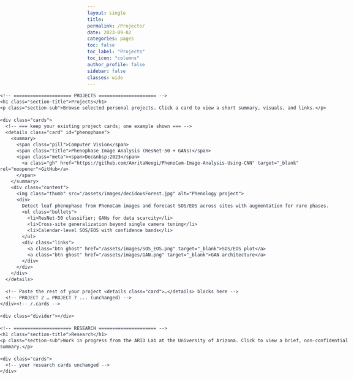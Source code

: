 ```yaml
---
layout: single
title:
permalink: /Projects/
date: 2023-09-02
categories: pages
toc: false
toc_label: "Projects"
toc_icon: "columns"
author_profile: false
sidebar: false
classes: wide
---
```


<link href="https://fonts.googleapis.com/css2?family=Inter:wght@400;600&display=swap" rel="stylesheet">

<style>
  :root{
    --brand:#336699; --ink:#1f2937; --muted:#6b7280; --card:#ffffff;
    --line:#e5e7eb; --ring:rgba(51,102,153,0.12); --bg:#f8fafc;

    /* wide targets */
    --site-max: 1440px;
    --content-max: 1280px;
  }

  /* ========= KILL THE THEME'S LEFT GUTTER ON THIS PAGE ========= */
  @media (min-width: 768px){
    /* MM puts padding on these wrappers; zero it */
    .layout--single .initial-content,
    .layout--single .page__inner-wrap{ padding-left:0 !important; }

    /* content column often floats with a reserved left column → disable */
    .layout--single .page__content{
      float:none !important;
      width:100% !important;
      max-width:none !important;
      margin:0 !important;
      padding-left:0 !important; padding-right:0 !important;
    }
  }

  /* ========= FULL-BLEED EDGE WRAPPER (starts at viewport’s hard left) ========= */
  .edge {
    width: 100vw;                          /* span full viewport width */
    margin-left: calc(50% - 50vw);         /* pull to the very left edge */
  }

  /* Your inner content block (no centering margin-left) */
  .wrap{
    font-family:'Inter', system-ui, -apple-system, Segoe UI, Roboto, Helvetica, Arial, sans-serif;
    color: var(--ink);
    max-width: min(var(--content-max), 96vw);
    margin: 0;                             /* <- NO auto-centering */
    padding: 0 16px 0 0;                   /* tiny right padding; left = 0 to be flush */
  }

  h1.section-title{ color:var(--brand); margin:.25rem 0 .4rem; font-size:clamp(24px,3vw,30px); }
  p.section-sub{ margin:0 0 .9rem; color:var(--muted); font-size:14.5px; }

  /* Card grid */
  .cards{ display:grid; gap:16px; }
  @media (min-width:1000px){ .cards{ grid-template-columns: repeat(3, 1fr); } }   /* desktop: 3-up */
  @media (min-width:1600px){ .cards{ grid-template-columns: repeat(4, 1fr); } }   /* very wide: 4-up */

  /* Cards */
  details.card{ border:1px solid var(--line); border-radius:12px; background:var(--card); box-shadow:0 1px 0 var(--ring); overflow:clip; }
  .card + .card{ margin-top:10px; }
  @media (min-width:1000px){ .card + .card{ margin-top:0; } }

  .card > summary{ list-style:none; cursor:pointer; display:flex; align-items:center; gap:12px; flex-wrap:wrap; padding:12px 14px; outline:none; }
  .card > summary::-webkit-details-marker{ display:none; }

  .pill{ font-size:12px; font-weight:600; color:var(--brand); background:#eef3f8; padding:4px 10px; border-radius:999px; border:1px solid #dbe2ea; white-space:nowrap; }
  .title{ font-weight:600; font-size:16px; color:var(--ink); }
  .meta{ margin-left:auto; display:flex; gap:10px; align-items:center; color:var(--muted); font-size:13px; }
  .meta .gh{ text-decoration:none; border:1px solid var(--brand); color:var(--brand); padding:5px 8px; border-radius:8px; font-weight:600; font-size:13px; }
  .meta .gh:hover{ background:var(--brand); color:#fff; }

  .content{ display:grid; grid-template-columns:1fr; gap:12px; border-top:1px solid var(--line); padding:12px 14px 14px; font-size:15px; line-height:1.55; }
  @media (min-width:860px){ .content{ grid-template-columns:320px 1fr; } }

  .thumb{ width:100%; aspect-ratio:16/10; object-fit:cover; border-radius:10px; border:1px solid var(--line); background:var(--bg); }

  .bullets{ margin:.25rem 0 0; padding-left:18px; }
  .bullets li{ margin:.2rem 0; }
  .links{ display:flex; gap:10px; flex-wrap:wrap; margin-top:.5rem; }
  .btn{ display:inline-block; text-decoration:none; font-weight:600; padding:7px 10px; border-radius:9px; font-size:14px; }
  .btn.ghost{ border:1px solid var(--brand); color:var(--brand); }

  .divider{ height:1px; background:var(--line); margin:1.1rem 0 .8rem; }
</style>

<!-- FULL-BLEED WRAPPER so the heading/cards start at hard left -->
<div class="edge">
  <div class="wrap">

    <!-- ===================== PROJECTS ===================== -->
    <h1 class="section-title">Projects</h1>
    <p class="section-sub">Browse selected personal projects. Click a card to view a short summary, visuals, and links.</p>

    <div class="cards">
      <!-- === keep your existing project cards; one example shown === -->
      <details class="card" id="phenophase">
        <summary>
          <span class="pill">Computer Vision</span>
          <span class="title">Phenophase Image Analysis (ResNet-50 + GANs)</span>
          <span class="meta"><span>Dec&nbsp;2023</span>
            <a class="gh" href="https://github.com/AmritaNeogi/PhenoCam-Image-Analysis-Using-CNN" target="_blank" rel="noopener">GitHub</a>
          </span>
        </summary>
        <div class="content">
          <img class="thumb" src="/assets/images/decidousForest.jpg" alt="Phenology project">
          <div>
            Detect leaf phenophase from PhenoCam images and forecast SOS/EOS across sites with augmentation for rare phases.
            <ul class="bullets">
              <li>ResNet-50 classifier; GANs for data scarcity</li>
              <li>Cross-site generalization beyond single camera tuning</li>
              <li>Calendar-level SOS/EOS with confidence bands</li>
            </ul>
            <div class="links">
              <a class="btn ghost" href="/assets/images/SOS_EOS.png" target="_blank">SOS/EOS plot</a>
              <a class="btn ghost" href="/assets/images/GAN.png" target="_blank">GAN architecture</a>
            </div>
          </div>
        </div>
      </details>

      <!-- Paste the rest of your project <details class="card">…</details> blocks here -->
      <!-- PROJECT 2 … PROJECT 7 ... (unchanged) -->
    </div><!-- /.cards -->

    <div class="divider"></div>

    <!-- ===================== RESEARCH ===================== -->
    <h1 class="section-title">Research</h1>
    <p class="section-sub">Work in progress from the ARID Lab at the University of Arizona. Click to view a brief, non-confidential summary.</p>

    <div class="cards">
      <!-- your research cards unchanged -->
    </div>

  </div>
</div>

<script>
  // Keep only one card open per grid
  document.querySelectorAll('.cards').forEach((grid) => {
    grid.querySelectorAll('details.card').forEach((d) => {
      d.addEventListener('toggle', () => {
        if (d.open) grid.querySelectorAll('details.card').forEach(o => { if (o !== d) o.removeAttribute('open'); });
      });
    });
  });
</script>
